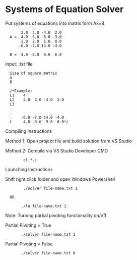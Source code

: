 # Systems of Equation Solver
Put systems of equations into matrix form Ax=B

           2.0  3.0 -4.0  2.0
      A = -4.0 -5.0  6.0 -3.0
           2.0  2.0  1.0  0.0
          -6.0 -7.0 14.0 -4.0
       
      B =  4.0 -8.0  9.0  6.0

Input: .txt file

      Size of square matrix 
      A
      B
      
      /*Example:      
      L1    4 
      L2    2.0  3.0 -4.0  2.0
      L3    
      .
      .
      .    -6.0 -7.0 14.0 -4.0
      L     4.0 -8.0  9.0  6.0*/
      
      


Compiling Instructions 

Method 1:
Open project file and build solution from VS Studio

Method 2: 
Compile via VS Studio Developer CMD 

            cl *.c 
     
Launching Instructions
      
Shift right click folder and open Windows Powershell
            
            ./solver file-name.txt 1
            
      OR
      
           ./lu file-name.txt 1 

Note: Turning partial pivoting functionality on/off 
           
Partial Pivoting = True 
      
           ./solver file-name.txt 1
           
Partial Pivoting = False 
      
           ./solver file-name.txt 0
           
           
           
           
             



